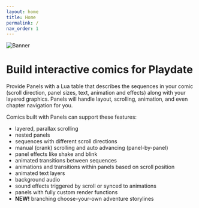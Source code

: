 ```yaml
---
layout: home
title: Home
permalink: /
nav_order: 1
---
```


![Banner](assets/images/banner.gif)

# Build interactive comics for Playdate

<!--<img src="./assets/images/PanelsLoop.gif" width="800px"style="image-rendering: pixelated; margin:0 auto; text-align: center;"/> -->

Provide Panels with a Lua table that describes the sequences in your comic (scroll direction, panel sizes, text, animation and effects) along with your layered graphics. Panels will handle layout, scrolling, animation, and even chapter navigation for you.

Comics built with Panels can support these features:

-   layered, parallax scrolling
-   nested panels
-   sequences with different scroll directions
-   manual (crank) scrolling and auto advancing (panel-by-panel)
-   panel effects like shake and blink
-   animated transitions between sequences
-   animations and transitions within panels based on scroll position
-   animated text layers
-   background audio
-   sound effects triggered by scroll or synced to animations
-   panels with fully custom render functions
-   **NEW!** branching choose-your-own adventure storylines